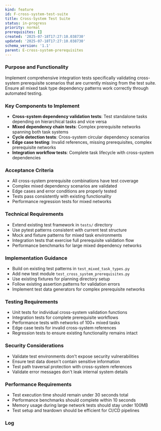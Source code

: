 ```yaml
---
kind: feature
id: F-cross-system-test-suite
title: Cross-System Test Suite
status: in-progress
priority: normal
prerequisites: []
created: '2025-07-18T17:27:10.038730'
updated: '2025-07-18T17:27:10.038730'
schema_version: '1.1'
parent: E-cross-system-prerequisites
---
```

### Purpose and Functionality
Implement comprehensive integration tests specifically validating cross-system prerequisite scenarios that are currently missing from the test suite. Ensure all mixed task type dependency patterns work correctly through automated testing.

### Key Components to Implement
- **Cross-system dependency validation tests**: Test standalone tasks depending on hierarchical tasks and vice versa
- **Mixed dependency chain tests**: Complex prerequisite networks spanning both task systems
- **Cycle detection tests**: Cross-system circular dependency scenarios
- **Edge case testing**: Invalid references, missing prerequisites, complex prerequisite networks
- **Integration workflow tests**: Complete task lifecycle with cross-system dependencies

### Acceptance Criteria
- All cross-system prerequisite combinations have test coverage
- Complex mixed dependency scenarios are validated
- Edge cases and error conditions are properly tested
- Tests pass consistently with existing functionality
- Performance regression tests for mixed networks

### Technical Requirements
- Extend existing test framework in `tests/` directory
- Use pytest patterns consistent with current test structure
- Mock and fixture patterns for mixed task environments
- Integration tests that exercise full prerequisite validation flow
- Performance benchmarks for large mixed dependency networks

### Implementation Guidance
- Build on existing test patterns in `test_mixed_task_types.py`
- Add new test module `test_cross_system_prerequisites.py`
- Use existing fixtures for planning directory setup
- Follow existing assertion patterns for validation errors
- Implement test data generators for complex prerequisite networks

### Testing Requirements
- Unit tests for individual cross-system validation functions
- Integration tests for complete prerequisite workflows
- Performance tests with networks of 100+ mixed tasks
- Edge case tests for invalid cross-system references
- Regression tests to ensure existing functionality remains intact

### Security Considerations
- Validate test environments don't expose security vulnerabilities
- Ensure test data doesn't contain sensitive information
- Test path traversal protection with cross-system references
- Validate error messages don't leak internal system details

### Performance Requirements
- Test execution time should remain under 30 seconds total
- Performance benchmarks should complete within 10 seconds
- Memory usage during large network tests should stay under 100MB
- Test setup and teardown should be efficient for CI/CD pipelines

### Log

